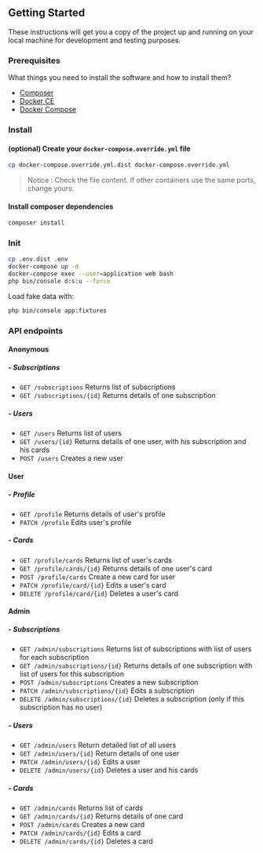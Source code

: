 ## Getting Started

These instructions will get you a copy of the project up and running on your local machine for development and testing purposes.

### Prerequisites

What things you need to install the software and how to install them?

- [Composer](https://getcomposer.org/)
- [Docker CE](https://www.docker.com/community-edition)
- [Docker Compose](https://docs.docker.com/compose/install)

### Install

#### (optional) Create your `docker-compose.override.yml` file

```bash
cp docker-compose.override.yml.dist docker-compose.override.yml
```
> Notice : Check the file content. If other containers use the same ports, change yours.

#### Install composer dependencies

```bash
composer install
```

### Init

```bash
cp .env.dist .env
docker-compose up -d
docker-compose exec --user=application web bash
php bin/console d:s:u --force
```

Load fake data with:
```bash
php bin/console app:fixtures
```

### API endpoints

#### Anonymous

##### - Subscriptions
- `GET /subscriptions` Returns list of subscriptions
- `GET /subscriptions/{id}` Returns details of one subscription

##### - Users
- `GET /users` Returns list of users
- `GET /users/{id}` Returns details of one user, with his subscription and his cards
- `POST /users` Creates a new user

#### User

##### - Profile
- `GET /profile` Returns details of user's profile
- `PATCH /profile` Edits user's profile

##### - Cards
- `GET /profile/cards` Returns list of user's cards
- `GET /profile/cards/{id}` Returns details of one user's card
- `POST /profile/cards` Create a new card for user
- `PATCH /profile/card/{id}` Edits a user's card
- `DELETE /profile/card/{id}` Deletes a user's card

#### Admin

##### - Subscriptions
- `GET /admin/subscriptions` Returns list of subscriptions with list of users for each subscription
- `GET /admin/subscriptions/{id}` Returns details of one subscription with list of users for this subscription
- `POST /admin/subscriptions` Creates a new subscription
- `PATCH /admin/subscriptions/{id}` Edits a subscription
- `DELETE /admin/subscriptions/{id}` Deletes a subscription (only if this subscription has no user)

##### - Users
- `GET /admin/users` Return detailed list of all users
- `GET /admin/users/{id}` Return details of one user
- `PATCH /admin/users/{id}` Edits a user
- `DELETE /admin/users/{id}` Deletes a user and his cards

##### - Cards
- `GET /admin/cards` Returns list of cards
- `GET /admin/cards/{id}` Returns details of one card
- `POST /admin/cards` Creates a new card
- `PATCH /admin/cards/{id}` Edits a card
- `DELETE /admin/cards/{id}` Deletes a card
